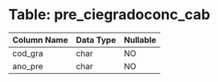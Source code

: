 # Table: pre_ciegradoconc_cab

| Column Name | Data Type | Nullable |
|-------------|-----------|----------|
| cod_gra | char | NO |
| ano_pre | char | NO |
